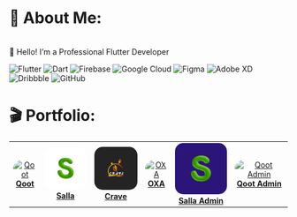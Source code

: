 # 👀 About Me:

<br>👋 Hello! I’m a Professional Flutter Developer 





![Flutter](https://img.shields.io/badge/Flutter-%2302569B.svg?style=plastic&logo=Flutter&logoColor=white) ![Dart](https://img.shields.io/badge/dart-%230175C2.svg?style=plastic&logo=dart&logoColor=white) ![Firebase](https://img.shields.io/badge/firebase-%23039BE5.svg?style=plastic&logo=firebase) ![Google Cloud](https://img.shields.io/badge/GoogleCloud-%234285F4.svg?style=plastic&logo=google-cloud&logoColor=white) ![Figma](https://img.shields.io/badge/figma-%23F24E1E.svg?style=plastic&logo=figma&logoColor=white) ![Adobe XD](https://img.shields.io/badge/Adobe%20XD-470137?style=plastic&logo=Adobe%20XD&logoColor=#FF61F6) ![Dribbble](https://img.shields.io/badge/Dribbble-EA4C89?style=plastic&logo=dribbble&logoColor=white) ![GitHub](https://img.shields.io/badge/github-%23121011.svg?style=plastic&logo=github&logoColor=white)






# 🎬 Portfolio:

<table align="center">
  <tr>
    <!-- Qoot -->
    <td align="center">
      <a href="https://play.google.com/store/apps/details?id=com.example.app1" target="_blank">
        <img
          src="https://play-lh.googleusercontent.com/zIKI5uYSwcx9ym8lktnCDpDe0kdH1aw-kQer5NyflPSBcvgBFF0K3kA68w304jH8NKmX=w480-h960-rw"
          alt="Qoot"
          width="100"
          style="border-radius:15px;"
        /><br/>
        <strong>Qoot</strong>
      </a>
    </td>
     <!-- Salla  -->
    <td align="center">
      <a href="https://github.com/yourusername/app2" target="_blank">
        <img
          src="https://github.com/nashaatMVP/nashaatMVP/blob/main/salla.png"
          alt="Salla"
          width="100"
          style="border-radius:15px;"
        /><br/>
        <strong>Salla</strong>
      </a>
    </td>
    <!-- Crave -->
    <td align="center">
      <a href="https://github.com/nashaatMVP/nashaatMVP/blob/main/crave.png" target="_blank">
        <img
          src="https://github.com/nashaatMVP/nashaatMVP/blob/main/crave.png"
          alt="Crave"
          width="100"
          style="border-radius:15px;"
        /><br/>
        <strong>Crave</strong>
      </a>
    </td>
    <!-- OXA -->
    <td align="center">
      <a href="https://github.com/yourusername/app2" target="_blank">
        <img
          src="https://play-lh.googleusercontent.com/KTLbxx5TQyjNRCn4YKdtjC6b5Vk9RAELgTqtAduUPThvZxaeP6r0M3FpeUZSYuJutBuu=w480-h960-rw"
          alt="OXA"
          width="100"
          style="border-radius:15px;"
        /><br/>
        <strong>OXA</strong>
      </a>
    </td>
    <!-- Salla Admin -->
    <td align="center">
      <a href="https://github.com/yourusername/app2" target="_blank">
        <img
          src="https://raw.githubusercontent.com/nashaatMVP/nashaatMVP/main/sallaAdmin.png"
          alt="Salla Admin"
          style="width:100px;height:auto;border-radius:15px;"
        /><br/>
        <strong>Salla&nbsp;Admin</strong>
      </a>
    </td>
    <!-- Qoot Admin -->
    <td align="center">
      <a href="https://example.com/demo/app3" target="_blank">
        <img
          src="https://play-lh.googleusercontent.com/6qlqqZUPe8r40vARk5abR8B4wuTTmP7zAie8iQdjXVOjpIBXEDVUAZ3ejLxAqgxRtA=w480-h960-rw"
          alt="Qoot Admin"
          style="width:100px;height:auto;border-radius:15px;"
        /><br/>
        <strong>Qoot&nbsp;Admin</strong>
      </a>
    </td>
  </tr>
</table>



